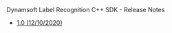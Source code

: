 Dynamsoft Label Recognition C++ SDK - Release Notes

- [1.0   (12/10/2020)](c-cpp-1.md#1.0-(12/10/2020))